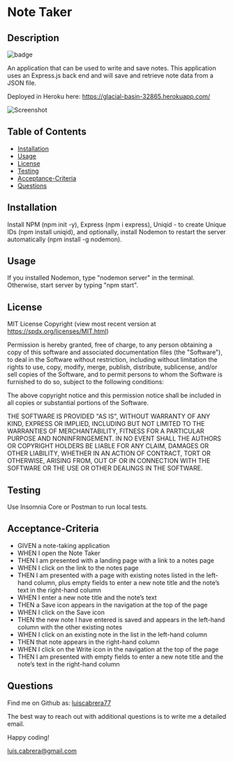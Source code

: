

# Note Taker

## Description
![badge](https://img.shields.io/badge/license-MIT-blue)

An application that can be used to write and save notes. This application uses an Express.js back end and will save and retrieve note data from a JSON file. 

Deployed in Heroku here: https://glacial-basin-32865.herokuapp.com/

![Screenshot](https://user-images.githubusercontent.com/54341829/116116101-624a6700-a680-11eb-92ba-478999b259bd.gif)


## Table of Contents
- [Installation](#installation)
- [Usage](#usage)
- [License](#license)
- [Testing](#testing)
- [Acceptance-Criteria](#Acceptance-Criteria)
- [Questions](#questions)

## Installation
Install NPM (npm init -y), Express (npm i express), Uniqid - to create Unique IDs (npm install uniqid), and optionally, install Nodemon to restart the server automatically (npm install -g nodemon). 

## Usage
If you installed Nodemon, type "nodemon server" in the terminal. Otherwise, start server by typing "npm start". 

## License

MIT License Copyright
(view most recent version at https://spdx.org/licenses/MIT.html)

Permission is hereby granted, free of charge, to any person obtaining a copy 
of this software and associated documentation files (the "Software"), to deal 
in the Software without restriction, including without limitation the rights 
to use, copy, modify, merge, publish, distribute, sublicense, and/or sell 
copies of the Software, and to permit persons to whom the Software is 
furnished to do so, subject to the following conditions:

The above copyright notice and this permission notice shall be included in all 
copies or substantial portions of the Software.

THE SOFTWARE IS PROVIDED "AS IS", WITHOUT WARRANTY OF ANY KIND, EXPRESS OR 
IMPLIED, INCLUDING BUT NOT LIMITED TO THE WARRANTIES OF MERCHANTABILITY, 
FITNESS FOR A PARTICULAR PURPOSE AND NONINFRINGEMENT. IN NO EVENT SHALL THE 
AUTHORS OR COPYRIGHT HOLDERS BE LIABLE FOR ANY CLAIM, DAMAGES OR OTHER 
LIABILITY, WHETHER IN AN ACTION OF CONTRACT, TORT OR OTHERWISE, ARISING FROM, 
OUT OF OR IN CONNECTION WITH THE SOFTWARE OR THE USE OR OTHER DEALINGS IN THE 
SOFTWARE.

## Testing
Use Insomnia Core or Postman to run local tests.

## Acceptance-Criteria
- GIVEN a note-taking application
- WHEN I open the Note Taker
- THEN I am presented with a landing page with a link to a notes page
- WHEN I click on the link to the notes page
- THEN I am presented with a page with existing notes listed in the left-hand column, plus empty fields to enter a new note title and the note’s text in the right-hand column
- WHEN I enter a new note title and the note’s text
- THEN a Save icon appears in the navigation at the top of the page
- WHEN I click on the Save icon
- THEN the new note I have entered is saved and appears in the left-hand column with the other existing notes
- WHEN I click on an existing note in the list in the left-hand column
- THEN that note appears in the right-hand column
- WHEN I click on the Write icon in the navigation at the top of the page
- THEN I am presented with empty fields to enter a new note title and the note’s text in the right-hand column

## Questions
Find me on Github as: [luiscabrera77](https://github.com/luiscabrera77)

The best way to reach out with additional questions is to write me a detailed email. 

Happy coding!

luis.cabrera@gmail.com
